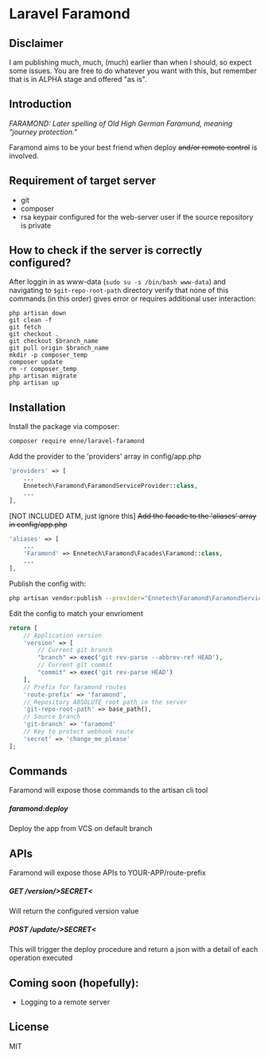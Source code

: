 # Laravel Faramond

## Disclaimer
I am publishing much, much, (much) earlier than when I should, so expect some issues.
You are free to do whatever you want with this, but remember that is in ALPHA stage and offered "as is".

## Introduction
*FARAMOND: Later spelling of Old High German Faramund, meaning "journey protection."*

Faramond aims to be your best friend when deploy ~~and/or remote control~~ is involved. 

## Requirement of target server
- git
- composer
- rsa keypair configured for the web-server user if the source repository is private
    
## How to check if the server is correctly configured?
After loggin in as www-data (```sudo su -s /bin/bash www-data```) and navigating to ```$git-repo-root-path``` directory verify that none of this commands (in this order) gives error or requires additional user interaction:
```
php artisan down
git clean -f
git fetch
git checkout .
git checkout $branch_name
git pull origin $branch_name
mkdir -p composer_temp
composer update
rm -r composer_temp
php artisan migrate
php artisan up
```

## Installation
Install the package via composer:

``` bash
composer require enne/laravel-faramond
```

Add the provider to the 'providers' array in config/app.php
```php
'providers' => [
    ...
    Ennetech\Faramond\FaramondServiceProvider::class,
    ...
],
```

[NOT INCLUDED ATM, just ignore this] ~~Add the facade to the 'aliases' array in config/app.php~~
```php
'aliases' => [
    ...
    'Faramond' => Ennetech\Faramond\Facades\Faramond::class,
    ...
],
```

Publish the config with:
```bash
php artisan vendor:publish --provider="Ennetech\Faramond\FaramondServiceProvider" --tag="config"
```

Edit the config to match your envrioment
```php
return [
    // Application version
    'version' => [
        // Current git branch
        "branch" => exec('git rev-parse --abbrev-ref HEAD'),
        // Current git commit
        "commit" => exec('git rev-parse HEAD')
    ],
    // Prefix for faramond routes
    'route-prefix' => 'faramond',
    // Repository ABSOLUTE root path in the server
    'git-repo-root-path' => base_path(),
    // Source branch
    'git-branch' => 'faramond'
    // Key to protect webhook route
    'secret' => 'change_me_please'
];
```
## Commands
Faramond will expose those commands to the artisan cli tool

##### faramond:deploy
Deploy the app from VCS on default branch

## APIs
Faramond will expose those APIs to YOUR-APP/route-prefix

##### GET /version/>SECRET<
Will return the configured version value

##### POST /update/>SECRET<
This will trigger the deploy procedure and return a json with a detail of each operation executed

## Coming soon (hopefully):
- Logging to a remote server

## License
MIT

